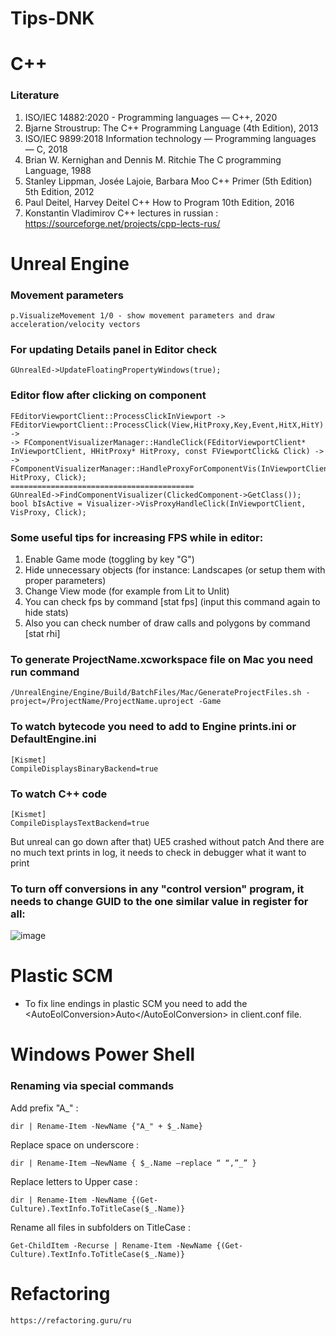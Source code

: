 # Tips-DNK

# C++
### Literature

1. ISO/IEC 14882:2020 - Programming languages — C++, 2020
2. Bjarne Stroustrup: The C++ Programming Language (4th Edition), 2013
3. ISO/IEC 9899:2018 Information technology — Programming languages — C, 2018
4. Brian W. Kernighan and Dennis M. Ritchie The C programming Language, 1988
5. Stanley Lippman, Josée Lajoie, Barbara Moo C++ Primer (5th Edition) 5th Edition, 2012
6. Paul Deitel, Harvey Deitel C++ How to Program 10th Edition, 2016
7. Konstantin Vladimirov C++ lectures in russian : https://sourceforge.net/projects/cpp-lects-rus/


# Unreal Engine

### Movement parameters
```
p.VisualizeMovement 1/0 - show movement parameters and draw acceleration/velocity vectors
```

### For updating Details panel in Editor check
```
GUnrealEd->UpdateFloatingPropertyWindows(true); 
```

### Editor flow after clicking on component
```
FEditorViewportClient::ProcessClickInViewport -> FEditorViewportClient::ProcessClick(View,HitProxy,Key,Event,HitX,HitY) ->
-> FComponentVisualizerManager::HandleClick(FEditorViewportClient* InViewportClient, HHitProxy* HitProxy, const FViewportClick& Click) ->
-> FComponentVisualizerManager::HandleProxyForComponentVis(InViewportClient, HitProxy, Click);
=========================================
GUnrealEd->FindComponentVisualizer(ClickedComponent->GetClass());
bool bIsActive = Visualizer->VisProxyHandleClick(InViewportClient, VisProxy, Click);
```

### Some useful tips for increasing FPS while in editor:

1. Enable Game mode (toggling by key "G")
2. Hide unnecessary objects (for instance: Landscapes (or setup them with proper parameters)
3. Change View mode (for example from Lit to Unlit)
4. You can check fps by command [stat fps] (input this command again to hide stats)
5. Also you can check number of draw calls and polygons by command [stat rhi]

### To generate ProjectName.xcworkspace file on Mac you need run command
```
/UnrealEngine/Engine/Build/BatchFiles/Mac/GenerateProjectFiles.sh -project=/ProjectName/ProjectName.uproject -Game
```

### To watch bytecode you need to add to Engine prints.ini or DefaultEngine.ini
```
[Kismet]
CompileDisplaysBinaryBackend=true
```

### To watch C++ code 
```
[Kismet]
CompileDisplaysTextBackend=true
```

But unreal can go down after that) UE5 crashed without patch
And there are no much text prints in log, it needs to check in debugger what it want to print


### To turn off conversions in any "control version" program, it needs to change GUID to the one similar value in register for all:
![image](https://user-images.githubusercontent.com/14108292/154050415-724f22a9-745f-4e0c-b269-c389515725f3.png)



# Plastic SCM

 - To fix line endings in plastic SCM you need to add the \<AutoEolConversion\>Auto\</AutoEolConversion\> in client.conf file.

# Windows Power Shell

### Renaming via special commands

Add prefix "A_" :
```
dir | Rename-Item -NewName {"A_" + $_.Name} 
```

Replace space on underscore : 
```
dir | Rename-Item –NewName { $_.Name –replace “ “,”_” }
```

Replace letters to Upper case : 
```
dir | Rename-Item -NewName {(Get-Culture).TextInfo.ToTitleCase($_.Name)} 
```

Rename all files in subfolders on TitleCase : 
```
Get-ChildItem -Recurse | Rename-Item -NewName {(Get-Culture).TextInfo.ToTitleCase($_.Name)}
```



# Refactoring 

``` https://refactoring.guru/ru ```


